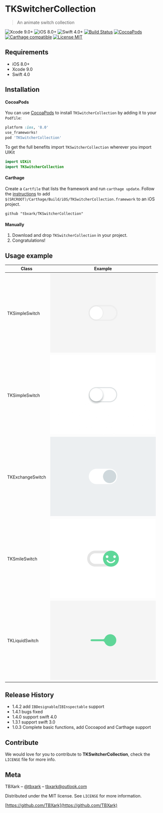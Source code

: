 # TKSwitcherCollection

> An animate switch collection

![Xcode 9.0+](https://img.shields.io/badge/Xcode-9.0%2B-blue.svg)
![iOS 8.0+](https://img.shields.io/badge/iOS-8.0%2B-blue.svg)
![Swift 4.0+](https://img.shields.io/badge/Swift-4.0%2B-orange.svg)
[![Build Status](https://travis-ci.org/TBXark/TKSwitcherCollection.svg?branch=master)](https://travis-ci.org/TBXark/TKSwitcherCollection)
[![CocoaPods](http://img.shields.io/cocoapods/v/TKSwitcherCollection.svg?style=flat)](http://cocoapods.org/?q=TKSwitcherCollection)
[![Carthage compatible](https://img.shields.io/badge/Carthage-compatible-4BC51D.svg?style=flat)](https://github.com/Carthage/Carthage)
[![License MIT](https://img.shields.io/badge/license-MIT-green.svg?style=flat)](https://raw.githubusercontent.com/TBXark/TKSwitcherCollection/master/LICENSE)

## Requirements

- iOS 8.0+
- Xcode 9.0
- Swift 4.0

## Installation

#### CocoaPods

You can use [CocoaPods](http://cocoapods.org/) to install `TKSwitcherCollection` by adding it to your `Podfile`:

```ruby
platform :ios, '8.0'
use_frameworks!
pod 'TKSwitcherCollection'
```

To get the full benefits import `TKSwitcherCollection` wherever you import UIKit

``` swift
import UIKit
import TKSwitcherCollection
```

#### Carthage

Create a `Cartfile` that lists the framework and run `carthage update`. Follow
the [instructions](https://github.com/Carthage/Carthage#if-youre-building-for-ios) to
add `$(SRCROOT)/Carthage/Build/iOS/TKSwitcherCollection.framework` to an iOS project.

```shell
github "tbxark/TKSwitcherCollection"
```

#### Manually

1. Download and drop ```TKSwitcherCollection``` in your project.
2. Congratulations!

## Usage example

| Class            | Example                                                       |
|------------------|---------------------------------------------------------------|
| TKSimpleSwitch   | <img src="Images/simple.gif" style="height:200;width:auto">   |  
| TKSimpleSwitch   | <img src="Images/simple2.gif" style="height:200;width:auto">  |  
| TKExchangeSwitch | <img src="Images/exchange.gif" style="height:200;width:auto"> |  
| TKSmileSwitch    | <img src="Images/smile.gif" style="height:200;width:auto">    |  
| TKLiquidSwitch   | <img src="Images/liquid.gif" style="height:200;width:auto">   |  

## Release History

* 1.4.2
  add `IBDesignable`/`IBInspectable` support
* 1.4.1
  bugs fixed
* 1.4.0
  support swift 4.0
* 1.3.1
  support swift 3.0
* 1.0.3
  Complete basic functions, add Cocoapod and Carthage support

## Contribute

We would love for you to contribute to **TKSwitcherCollection**, check the ``LICENSE`` file for more info.

## Meta

TBXark – [@tbxark](https://twitter.com/tbxark) – tbxark@outlook.com

Distributed under the MIT license. See ``LICENSE`` for more information.

[https://github.com/TBXark](https://github.com/TBXark)

[swift-image]:https://img.shields.io/badge/swift-3.0-orange.svg

[swift-url]: https://swift.org/

[license-image]: https://img.shields.io/badge/License-MIT-blue.svg

[license-url]: LICENSE

[travis-image]: https://img.shields.io/travis/dbader/node-datadog-metrics/master.svg?style=flat-square

[travis-url]: https://travis-ci.org/dbader/node-datadog-metrics

[codebeat-image]: https://codebeat.co/badges/c19b47ea-2f9d-45df-8458-b2d952fe9dad

[codebeat-url]: https://codebeat.co/projects/github-com-vsouza-awesomeios-com
